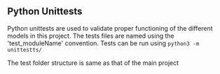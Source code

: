 ## Python Unittests

Python unittests are used to validate proper functioning of the
different models in this project. The tests files are named using
the 'test_moduleName' convention. Tests can be run using ```python3 -m unittestts/```

The test folder structure is same as that of the main project
